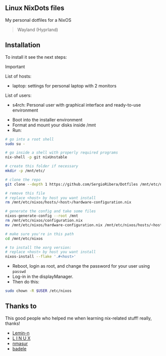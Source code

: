 ## Linux NixDots files
My personal dotfiles for a NixOS

> Wayland (Hyprland)

## Installation
To install it see the next steps:

> [!IMPORTANT]
> List of hosts:
> - laptop: settings for personal laptop with 2 monitors
>
> List of users:
> - s4rch: Personal user with graphical interface and ready-to-use environment

- Boot into the installer environment
- Format and mount your disks inside /mnt
- Run:
```sh
# go into a root shell
sudo su -

# go inside a shell with properly required programs
nix-shell -p git nixUnstable

# create this folder if necessary
mkdir -p /mnt/etc/

# clone the repo
git clone --depth 1 https://github.com/SergioRibera/Dotfiles /mnt/etc/nixos

# remove this file
# replace <host> by host you want install
rm /mnt/etc/nixos/hosts/<host>/hardware-configuration.nix

# generate the config and take some files
nixos-generate-config --root /mnt
rm /mnt/etc/nixos/configuration.nix
mv /mnt/etc/nixos/hardware-configuration.nix /mnt/etc/nixos/hosts/<host>

# make sure you're in this path
cd /mnt/etc/nixos

# to install the xorg version:
# replace <host> by host you want install
nixos-install --flake '.#<host>'
```

- Reboot, login as root, and change the password for your user using `passwd`
- Log-in in the displayManager.
- Then do this:
```sh
sudo chown -R $USER /etc/nixos
```

## Thanks to
This good people who helped me when learning nix-related stuff! really, thanks!

- [Lemin-n](https://github.com/Lemin-n/dotfiles)
- [L I N U X](https://github.com/linuxmobile/kaku)
- [nmasur](https://github.com/nmasur/dotfiles)
- [badele](https://github.com/badele/nix-homelab)
